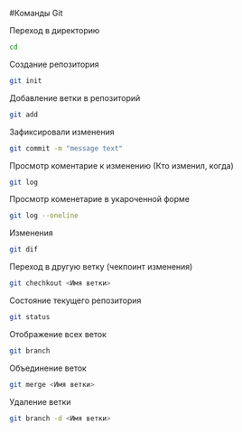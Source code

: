 #Команды Git

Переход в директорию
```sh
cd
```

Создание репозитория

```sh
git init
```
Добавление ветки в репозиторий
```sh
git add
```

Зафиксировали изменения
```sh
git commit -m "message text"
```

Просмотр коментарие к изменению (Кто изменил, когда)
```sh
git log
```

Просмотр коменетарие в укароченной форме
```sh
git log --oneline
```
Изменения
```sh
git dif
```
Переход в другую ветку (чекпоинт изменения)
```sh
git chechkout <Имя ветки>
```
Состояние текущего репозитория
```sh
git status
```
Отображение всех веток
```sh
git branch
```
Объединение веток
```sh
git merge <Имя ветки>
```
Удаление ветки
```sh
git branch -d <Имя ветки>
```
 